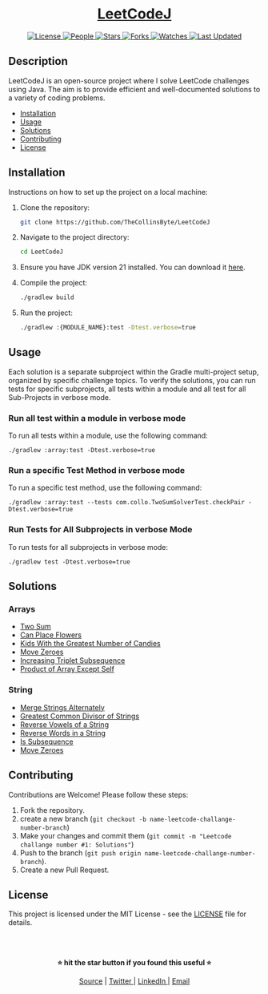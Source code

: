 <div align="center">

<h1><a href="https://github.com/TheCollinsByte/LeetCodeJ">LeetCodeJ</a></h1>

<a href="https://github.com/TheCollinsByte/LeetCodeJ/blob/main/LICENSE">
<img alt="License" src="https://img.shields.io/github/license/TheCollinsByte/LeetCodeJ?style=flat&color=eee&label="> </a>

<a href="https://github.com/TheCollinsByte/LeetCodeJ/graphs/contributors">
<img alt="People" src="https://img.shields.io/github/contributors/TheCollinsByte/LeetCodeJ?style=flat&color=ffaaf2&label=People"> </a>

<a href="https://github.com/TheCollinsByte/LeetCodeJ/stargazers">
<img alt="Stars" src="https://img.shields.io/github/stars/TheCollinsByte/LeetCodeJ?style=flat&color=98c379&label=Stars"> </a>

<a href="https://github.com/TheCollinsByte/LeetCodeJ/network/members">
<img alt="Forks" src="https://img.shields.io/github/forks/TheCollinsByte/LeetCodeJ?style=flat&color=66a8e0&label=Forks"> </a>

<a href="https://github.com/TheCollinsByte/LeetCodeJ/watchers">
<img alt="Watches" src="https://img.shields.io/github/watchers/TheCollinsByte/LeetCodeJ?style=flat&color=f5d08b&label=Watches"> </a>

<a href="https://github.com/TheCollinsByte/LeetCodeJ/pulse">
<img alt="Last Updated" src="https://img.shields.io/github/last-commit/TheCollinsByte/LeetCodeJ?style=flat&color=e06c75&label="> </a>

</div>

## Description

LeetCodeJ is an open-source project where I solve LeetCode challenges using Java. The aim is to provide efficient and well-documented solutions to a variety of coding problems.

- [Installation](#installation)
- [Usage](#usage)
- [Solutions](#solutions)
- [Contributing](#contributing)
- [License](#license)

## Installation

Instructions on how to set up the project on a local machine:

1. Clone the repository:
    ```bash
    git clone https://github.com/TheCollinsByte/LeetCodeJ
    ```
2. Navigate to the project directory:
    ```bash
    cd LeetCodeJ
    ```
3. Ensure you have JDK version 21 installed. You can download it [here](https://www.oracle.com/java/technologies/downloads/#java21).

4. Compile the project:
    ```bash
   ./gradlew build
    ```
5. Run the project:
    ```bash
    ./gradlew :{MODULE_NAME}:test -Dtest.verbose=true
    ```
   
## Usage

Each solution is a separate subproject within the Gradle multi-project setup, organized by specific challenge topics. To verify the solutions, you can run tests for specific subprojects, all tests within a module and all test for all Sub-Projects in verbose mode.

### Run all test within a module in verbose mode

To run all tests within a module, use the following command:

```shell
./gradlew :array:test -Dtest.verbose=true
```

### Run a specific Test Method in verbose mode

To run a specific test method, use the following command:

```shell
./gradlew :array:test --tests com.collo.TwoSumSolverTest.checkPair -Dtest.verbose=true
```

### Run Tests for All Subprojects in verbose Mode

To run tests for all subprojects in verbose mode:

```shell
./gradlew test -Dtest.verbose=true
```

## Solutions

### Arrays
- [Two Sum](array/src/main/java/com/thecollinsbyte/leetcode/array/TwoSumSolver.java)
- [Can Place Flowers](array/src/main/java/com/thecollinsbyte/leetcode/array/TwoSumSolver.java)
- [Kids With the Greatest Number of Candies](array/src/main/java/com/thecollinsbyte/leetcode/array/TwoSumSolver.java)
- [Move Zeroes](array/src/main/java/com/thecollinsbyte/leetcode/array/TwoSumSolver.java)
- [Increasing Triplet Subsequence](array/src/main/java/com/thecollinsbyte/leetcode/array/TwoSumSolver.java)
- [Product of Array Except Self](array/src/main/java/com/thecollinsbyte/leetcode/array/TwoSumSolver.java)

### String
- [Merge Strings Alternately](string/src/main/java/com/thecollinsbyte/leetcode/string/TwoSumSolver.java)
- [Greatest Common Divisor of Strings](string/src/main/java/com/thecollinsbyte/leetcode/string/TwoSumSolver.java)
- [Reverse Vowels of a String](string/src/main/java/com/thecollinsbyte/leetcode/string/TwoSumSolver.java)
- [Reverse Words in a String](string/src/main/java/com/thecollinsbyte/leetcode/string/TwoSumSolver.java)
- [Is Subsequence](string/src/main/java/com/thecollinsbyte/leetcode/string/TwoSumSolver.java)
- [Move Zeroes](string/src/main/java/com/thecollinsbyte/leetcode/string/TwoSumSolver.java)

## Contributing

Contributions are Welcome! Please follow these steps:

1. Fork the repository.
2. create a new branch (`git checkout -b name-leetcode-challange-number-branch`)
3. Make your changes and commit them (`git commit -m "Leetcode challange number #1: Solutions"`)
4. Push to the branch (`git push origin name-leetcode-challange-number-branch`).
5. Create a new Pull Request.

## License

This project is licensed under the MIT License - see the [LICENSE](LICENSE) file for details.

<br/><br/>

<div align="center">

<strong>⭐ hit the star button if you found this useful ⭐</strong><br>

<a href="https://github.com/TheCollinsByte/LeetCodeJ">Source</a>
| <a href="https://x.com/TheCollinsByte" target="_blank">Twitter </a>
| <a href="http://www.linkedin.com/in/collins-boniface" target="_blank">LinkedIn </a>
| <a href="mailto:collo@fastmail.com">Email</a>
</div>
